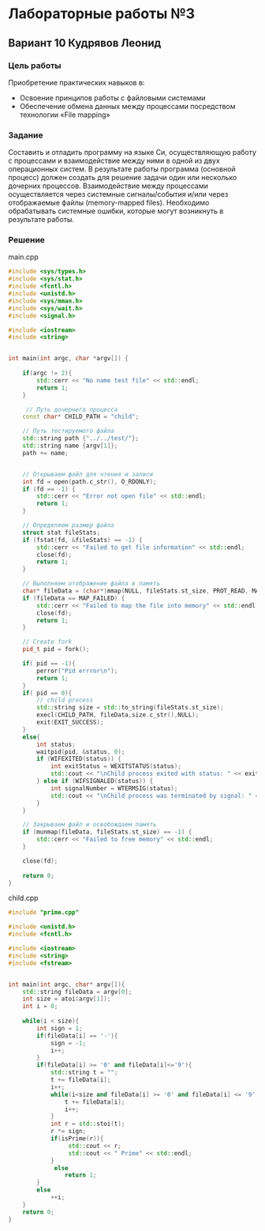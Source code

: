 # **Лабораторные работы №3**
## Вариант 10 Кудрявов Леонид

### **Цель работы**

Приобретение практических навыков в:
 - Освоение принципов работы с файловыми системами
 - Обеспечение обмена данных между процессами посредством технологии «File mapping»


### **Задание**

Составить и отладить программу на языке Си, осуществляющую работу с процессами и 
взаимодействие между ними в одной из двух операционных систем. В результате работы 
программа (основной процесс) должен создать для решение задачи один или несколько 
дочерних процессов. Взаимодействие между процессами осуществляется через системные 
сигналы/события и/или через отображаемые файлы (memory-mapped files).
Необходимо обрабатывать системные ошибки, которые могут возникнуть в результате работы.

### **Решение**

main.cpp
```cpp
#include <sys/types.h>
#include <sys/stat.h>
#include <fcntl.h>
#include <unistd.h>
#include <sys/mman.h>
#include <sys/wait.h>
#include <signal.h>

#include <iostream>
#include <string>


int main(int argc, char *argv[]) {
    
    if(argc != 2){
        std::cerr << "No name test file" << std::endl;
        return 1;
    }

     // Путь дочернего процесса
    const char* CHILD_PATH = "child";  

    // Путь тестируемого файла
    std::string path {"../../test/"};
    std::string name {argv[1]};
    path += name;


    // Открываем файл для чтения и записи
    int fd = open(path.c_str(), O_RDONLY);
    if (fd == -1) {
        std::cerr << "Error not open file" << std::endl;
        return 1;
    }

    // Определяем размер файла
    struct stat fileStats;
    if (fstat(fd, &fileStats) == -1) {
        std::cerr << "Failed to get file information" << std::endl;
        close(fd);
        return 1;
    }

    // Выполняем отображение файла в память
    char* fileData = (char*)mmap(NULL, fileStats.st_size, PROT_READ, MAP_SHARED, fd, 0);
    if (fileData == MAP_FAILED) {
        std::cerr << "Failed to map the file into memory" << std::endl;
        close(fd);
        return 1;
    }

    // Create fork
    pid_t pid = fork();

    if( pid == -1){
        perror("Pid errror\n");
        return 1;
    }
    if( pid == 0){ 
        // child process 
        std::string size = std::to_string(fileStats.st_size);
        execl(CHILD_PATH, fileData,size.c_str(),NULL);
        exit(EXIT_SUCCESS);
    }
    else{
        int status;
        waitpid(pid, &status, 0);
        if (WIFEXITED(status)) {
            int exitStatus = WEXITSTATUS(status);
            std::cout << "\nChild process exited with status: " << exitStatus << std::endl;
        } else if (WIFSIGNALED(status)) {
            int signalNumber = WTERMSIG(status);
            std::cout << "\nChild process was terminated by signal: " << signalNumber << std::endl;
        }
    }

    // Закрываем файл и освобождаем память
    if (munmap(fileData, fileStats.st_size) == -1) {
        std::cerr << "Failed to free memory" << std::endl;
    }

    close(fd);
    
    return 0;
}
```

child.cpp
```cpp
#include "prime.cpp"

#include <unistd.h>
#include <fcntl.h>

#include <iostream>
#include <string>
#include <fstream>


int main(int argc, char* argv[]){
    std::string fileData = argv[0];
    int size = atoi(argv[1]);
    int i = 0;
    
    while(i < size){
        int sign = 1;
        if(fileData[i] == '-'){
            sign = -1;
            i++;
        }
        if(fileData[i] >= '0' and fileData[i]<='9'){
            std::string t = "";
            t += fileData[i];
            i++;
            while(i<size and fileData[i] >= '0' and fileData[i] <= '9'){
                t += fileData[i];
                i++;
            }
            int r = std::stoi(t);
            r *= sign;
            if(isPrime(r)){
                 std::cout << r;
                 std::cout << " Prime" << std::endl;
            }
             else
                return 1;
        }
        else
            ++i;
    }
    return 0;
}
```
